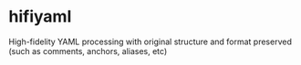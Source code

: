 # hifiyaml
High-fidelity YAML processing with original structure and format preserved (such as comments, anchors, aliases, etc)
